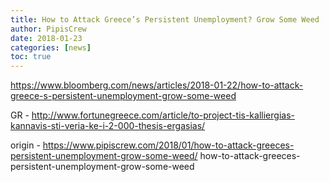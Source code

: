```yaml
---
title: How to Attack Greece’s Persistent Unemployment? Grow Some Weed
author: PipisCrew
date: 2018-01-23
categories: [news]
toc: true
---
```


https://www.bloomberg.com/news/articles/2018-01-22/how-to-attack-greece-s-persistent-unemployment-grow-some-weed

GR - http://www.fortunegreece.com/article/to-project-tis-kalliergias-kannavis-sti-veria-ke-i-2-000-thesis-ergasias/

origin - https://www.pipiscrew.com/2018/01/how-to-attack-greeces-persistent-unemployment-grow-some-weed/ how-to-attack-greeces-persistent-unemployment-grow-some-weed